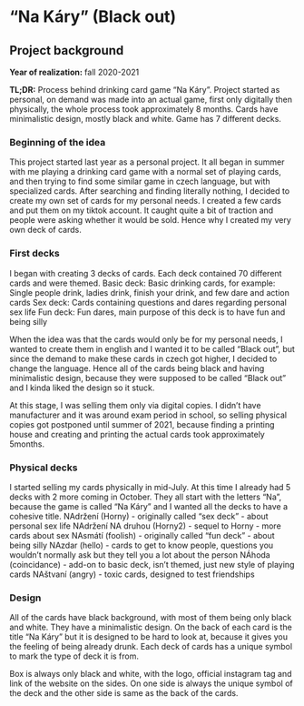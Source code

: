 # “Na Káry” (Black out)

## Project background

**Year of realization:** fall 2020-2021

**TL;DR:** Process behind drinking card game “Na Káry”. Project started as personal, on demand was made into an actual game, first only digitally then physically, the whole process took approximately 8 months. Cards have minimalistic design, mostly black and white. Game has 7 different decks.


### Beginning of the idea
This project started last year as a personal project. It all began in summer with me playing a drinking card game with a normal set of playing cards, and then trying to find some similar game in czech language, but with specialized cards.
After searching and finding literally nothing, I decided to create my own set of cards for my personal needs. I created a few cards and put them on my tiktok account. It caught quite a bit of traction and people were asking whether it would be sold. Hence why I created my very own deck of cards.

### First decks
I began with creating 3 decks of cards. Each deck contained 70 different cards and were themed. 
Basic deck: Basic drinking cards, for example: Single people drink, ladies drink, finish your drink, and few dare and action cards
Sex deck: Cards containing questions and dares regarding personal sex life
Fun deck: Fun dares, main purpose of this deck is to have fun and being silly

When the idea was that the cards would only be for my personal needs, I wanted to create them in english and I wanted it to be called “Black out”, but since the demand to make these cards in czech got higher, I decided to change the language. Hence all of the cards being black and having minimalistic design, because they were supposed to be called “Black out” and I kinda liked the design so it stuck.

At this stage, I was selling them only via digital copies. I didn’t have manufacturer and it was around exam period in school, so selling physical copies got postponed until summer of 2021, because finding a printing house and creating and printing the actual cards took approximately 5months.

### Physical decks
I started selling my cards physically in mid-July. At this time I already had 5 decks with 2 more coming in October. They all start with the letters “Na”, because the game is called “Na Káry” and I wanted all the decks to have a cohesive title.
NAdržení (Horny) - originally called “sex deck” - about personal sex life
NAdržení NA druhou (Horny2) - sequel to Horny - more cards about sex
NAsmátí (foolish) - originally called “fun deck” - about being silly
NAzdar (hello) - cards to get to know people, questions you wouldn’t normally ask but they tell you a lot about the person
NÁhoda (coincidance) - add-on to basic deck, isn’t themed, just new style of playing cards
NAštvaní (angry) - toxic cards, designed to test friendships

### Design
All of the cards have black background, with most of them being only black and white. They have a minimalistic design. On the back of each card is the title “Na Káry” but it is designed to be hard to look at, because it gives you the feeling of being already drunk. Each deck of cards has a unique symbol to mark the type of deck it is from. 

Box is always only black and white, with the logo, official instagram tag and link of the website on the sides. On one side is always the unique symbol of the deck and the other side is same as the back of the cards.

